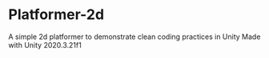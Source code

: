 # Platformer-2d
A simple 2d platformer to demonstrate clean coding practices in Unity
Made with Unity 2020.3.21f1
